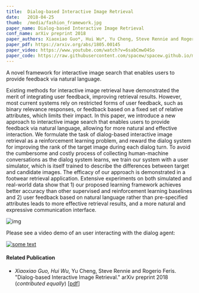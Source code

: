 ```yaml
---
title:  Dialog-based Interactive Image Retrieval
date:   2018-04-25
thumb:  /media/fashion_framework.jpg
paper_name: Dialog-based Interactive Image Retrieval
conf_name: arXiv preprint 2018
paper_authors: Xiaoxiao Guo*, Hui Wu*, Yu Cheng, Steve Rennie and Rogerio Feris (* equal contribution)
paper_pdf: https://arxiv.org/abs/1805.00145
paper_video: https://www.youtube.com/watch?v=6sabCmwO4So
paper_code: https://raw.githubusercontent.com/spacew/spacew.github.io/master/media/message.txt
---
```

A novel framework for interactive image search that enables users
to provide feedback via natural language.

<!--more-->

Existing methods for interactive image retrieval have demonstrated the merit of integrating
user feedback, improving retrieval results. However, most current systems
rely on restricted forms of user feedback, such as binary relevance responses, or
feedback based on a fixed set of relative attributes, which limits their impact. In this
paper, we introduce a new approach to interactive image search that enables users
to provide feedback via natural language, allowing for more natural and effective
interaction. We formulate the task of dialog-based interactive image retrieval as a
reinforcement learning problem, and reward the dialog system for improving the
rank of the target image during each dialog turn. To avoid the cumbersome and
costly process of collecting human-machine conversations as the dialog system
learns, we train our system with a user simulator, which is itself trained to describe
the differences between target and candidate images. The efficacy of our approach
is demonstrated in a footwear retrieval application. Extensive experiments on
both simulated and real-world data show that 1) our proposed learning framework
achieves better accuracy than other supervised and reinforcement learning baselines
and 2) user feedback based on natural language rather than pre-specified
attributes leads to more effective retrieval results, and a more natural and expressive communication interface.

<img alt="img" src="{{site.baseurl}}/media/feedback.jpg">

Please see a video demo of an user interacting with the dialog agent: 

[![some text](http://img.youtube.com/vi/6sabCmwO4So/0.jpg)](http://www.youtube.com/watch?v=6sabCmwO4So "Fashion Dialogs")


#### Related Publication

* <i>Xiaoxiao Guo, Hui Wu</i>, Yu Cheng, Steve Rennie and Rogerio Feris. "Dialog-based Interactive Image Retrieval." arXiv preprint 2018 (<i>contributed equally</i>) [[pdf](https://arxiv.org/abs/1805.00145)]

